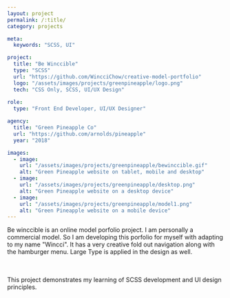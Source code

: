 ```yaml
---
layout: project
permalink: /:title/
category: projects

meta:
  keywords: "SCSS, UI"

project:
  title: "Be Winccible"
  type: "SCSS"
  url: "https://github.com/WincciChow/creative-model-portfolio"
  logo: "/assets/images/projects/greenpineapple/logo.png"
  tech: "CSS Only, SCSS, UI/UX Design"
  
role:
  type: "Front End Developer, UI/UX Designer"

agency:
  title: "Green Pineapple Co"
  url: "https://github.com/arnolds/pineapple"
  year: "2018"

images:
  - image:
    url: "/assets/images/projects/greenpineapple/bewinccible.gif"
    alt: "Green Pineapple website on tablet, mobile and desktop"
  - image:
    url: "/assets/images/projects/greenpineapple/desktop.png"
    alt: "Green Pineapple website on a desktop device"
  - image:
    url: "/assets/images/projects/greenpineapple/model1.png"
    alt: "Green Pineapple website on a mobile device"
---
```

<p>Be winccible is an online model porfolio project. I am personally a commercial model. So I am developing this porfolio for myself with adapting to my name "Wincci".
 It has a very creative fold out navigation along with the hamburger menu. Large Type is applied in the design as well.
   
  <br><br> This project demonstrates my learning of SCSS development and UI design principles. </p>
